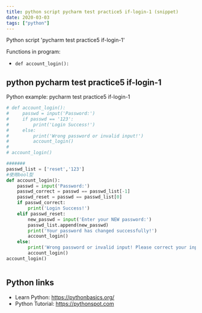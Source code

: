 ```yaml
---
title: python script pycharm test practice5 if-login-1 (snippet)
date: 2020-03-03
tags: ["python"]
---
```

Python script 'pycharm test practice5 if-login-1'

Functions in program: 
* `def account_login():`

## python pycharm test practice5 if-login-1

Python example: pycharm test practice5 if-login-1

```python
# def account_login():
#     passwd = input('Password:')
#     if passwd == '123':
#         print('Login Success!')
#     else:
#         print('Wrong password or invalid input!')
#         account_login()
#
# account_login()

#######
passwd_list = ['reset','123']
#使用bool型
def account_login():
    passwd = input('Password:')
    passwd_correct = passwd == passwd_list[-1]
    passwd_reset = passwd == passwd_list[0]
    if passwd_correct:
        print('Login Success!')
    elif passwd_reset:
        new_passwd = input('Enter your NEW password:')
        passwd_list.append(new_passwd)
        print('Your password has changed successfully!')
        account_login()
    else:
        print('Wrong password or invalid input! Please correct your input!')
        account_login()
account_login()



```

## Python links

- Learn Python: https://pythonbasics.org/
- Python Tutorial: https://pythonspot.com
